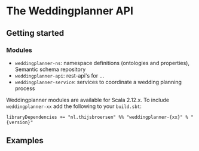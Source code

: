 # The Weddingplanner API


## Getting started

### Modules

- `weddingplanner-ns`: namespace definitions (ontologies and properties), Semantic schema repository
- `weddingplanner-api`: rest-api's for ...
- `weddingplanner-service`: services to coordinate a wedding planning process

Weddingplanner modules are available for Scala 2.12.x. 
To include `weddingplanner-xx` add the following to your `build.sbt`:
```
libraryDependencies += "nl.thijsbroersen" %% "weddingplanner-{xx}" % "{version}"
```

## Examples
